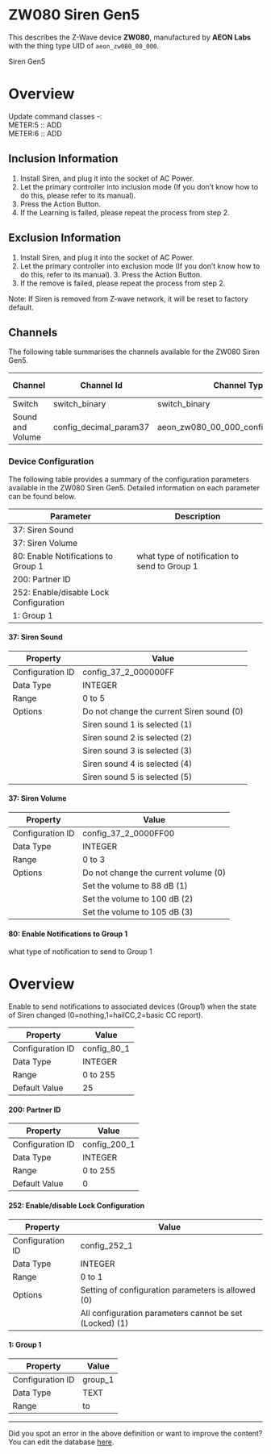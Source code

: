 
# ZW080 Siren Gen5

This describes the Z-Wave device **ZW080**, manufactured by **AEON Labs** with the thing type UID of ```aeon_zw080_00_000```. 

Siren Gen5  


# Overview #

Update command classes -:  
METER:5 :: ADD  
METER:6 :: ADD

  


## Inclusion Information ##

1. Install Siren, and plug it into the socket of AC Power.  
2. Let the primary controller into inclusion mode (If you don’t know how to do this, please refer to its manual).  
3. Press the Action Button.  
4. If the Learning is failed, please repeat the process from step 2.

  


## Exclusion Information ##

1. Install Siren, and plug it into the socket of AC Power.  
2. Let the primary controller into exclusion mode (If you don’t know how to do this, refer to its manual). 3. Press the Action Button.  
4. If the remove is failed, please repeat the process from step 2.

Note: If Siren is removed from Z‐wave network, it will be reset to factory default.

## Channels
The following table summarises the channels available for the ZW080 Siren Gen5.

| Channel | Channel Id | Channel Type UID | Category | Item Type |
|---------|------------|------------------|----------|-----------|
| Switch | switch_binary | switch_binary | Switch | Switch |
| Sound and Volume | config_decimal_param37 | aeon_zw080_00_000_config_decimal_param37 |  | Number |




### Device Configuration
The following table provides a summary of the configuration parameters available in the ZW080 Siren Gen5.
Detailed information on each parameter can be found below.

| Parameter   | Description |
|-------------|-------------|
| 37: Siren Sound |  |
| 37: Siren Volume |  |
| 80: Enable Notifications to Group 1 | what type of notification to send to Group 1 |
| 200: Partner ID |  |
| 252: Enable/disable Lock Configuration |  |
| 1: Group 1 |  |




#### 37: Siren Sound




| Property         | Value    |
|------------------|----------|
| Configuration ID | config_37_2_000000FF |
| Data Type        | INTEGER |
| Range | 0 to 5 || Default Value | 1 |
| Options | Do not change the current Siren sound (0) |
|  | Siren sound 1 is selected (1) |
|  | Siren sound 2 is selected (2) |
|  | Siren sound 3 is selected (3) |
|  | Siren sound 4 is selected (4) |
|  | Siren sound 5 is selected (5) |






#### 37: Siren Volume




| Property         | Value    |
|------------------|----------|
| Configuration ID | config_37_2_0000FF00 |
| Data Type        | INTEGER |
| Range | 0 to 3 || Default Value | 3 |
| Options | Do not change the current volume (0) |
|  | Set the volume to 88 dB (1) |
|  | Set the volume to 100 dB (2) |
|  | Set the volume to 105 dB (3) |






#### 80: Enable Notifications to Group 1

what type of notification to send to Group 1  


# Overview #

Enable to send notifications to associated devices (Group1) when the state of Siren changed (0=nothing,1=hailCC,2=basic CC report).


| Property         | Value    |
|------------------|----------|
| Configuration ID | config_80_1 |
| Data Type        | INTEGER |
| Range | 0 to 255 |
| Default Value | 25 |






#### 200: Partner ID




| Property         | Value    |
|------------------|----------|
| Configuration ID | config_200_1 |
| Data Type        | INTEGER |
| Range | 0 to 255 |
| Default Value | 0 |






#### 252: Enable/disable Lock Configuration




| Property         | Value    |
|------------------|----------|
| Configuration ID | config_252_1 |
| Data Type        | INTEGER |
| Range | 0 to 1 || Default Value | 0 |
| Options | Setting of configuration parameters is allowed (0) |
|  | All configuration parameters cannot be set (Locked) (1) |






#### 1: Group 1




| Property         | Value    |
|------------------|----------|
| Configuration ID | group_1 |
| Data Type        | TEXT |
| Range |  to  |






---

Did you spot an error in the above definition or want to improve the content?
You can edit the database [here](http://www.cd-jackson.com/index.php/zwave/zwave-device-database/zwave-device-list/devicesummary/90).

